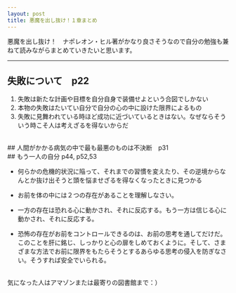 ```yaml
---
layout: post
title: 悪魔を出し抜け！１章まとめ
---
```


悪魔を出し抜け！　ナポレオン・ヒル著がかなり良さそうなので自分の勉強も兼ねて読みながらまとめていきたいと思います。
____

## 失敗について　p22
1. 失敗は新たな計画や目標を自分自身で装備せよという合図でしかない
2. 本物の失敗はたいてい自分で自分の心の中に設けた限界によるもの
3. 失敗に見舞われている時ほど成功に近づいているときはない。なぜならそういう時こそ人は考えざるを得ないからだ

<br/>
## 人間がかかる病気の中で最も最悪のものは不決断　p31

<br/>
## もう一人の自分 p44, p52,53
	
* 何らかの危機的状況に陥って、それまでの習慣を変えたり、その逆境からなんとか抜け出そうと頭を悩ませざるを得なくなったときに見つかる

* お前を体の中には２つの存在があることを理解しなさい。	
	
* 一方の存在は恐れる心に動かされ、それに反応する。もう一方は信じる心に動かされ、それに反応する。

* 恐怖の存在がお前をコントロールできるのは、お前の思考を通してだけだ。このことを肝に銘じ、しっかりと心の扉をしめておくように。そして、さまざまな方法でお前に限界をもたらそうとするあらゆる思考の侵入を防ぎなさい。そうすれば安全でいられる。

<br/>
気になった人はアマゾンまたは最寄りの図書館まで：）
